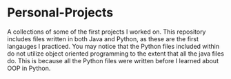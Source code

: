 # Personal-Projects
A collections of some of the first projects I worked on.
This repository includes files written in both Java and Python, as these are the first langauges I practiced. 
You may notice that the Python files included within do not utilize object oriented programming to the extent that all the java files do. This is because all the Python files were written before I learned about OOP in Python. 
